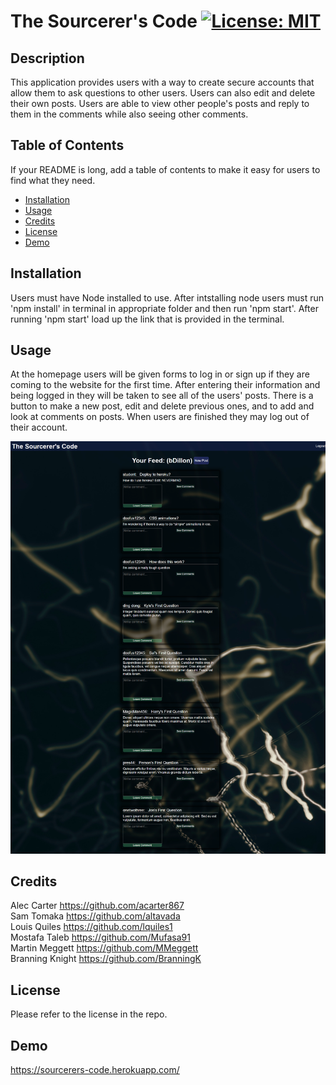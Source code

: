 # The Sourcerer's Code [![License: MIT](https://img.shields.io/badge/License-MIT-yellow.svg)](https://opensource.org/licenses/MIT)

## Description

This application provides users with a way to create secure accounts that allow them to ask questions to other users. Users can also edit and delete their own posts. Users are able to view other people's posts and reply to them in the comments while also seeing other comments.

## Table of Contents

If your README is long, add a table of contents to make it easy for users to find what they need.

- [Installation](#installation)
- [Usage](#usage)
- [Credits](#credits)
- [License](#license)
- [Demo](#Demo)

## Installation

Users must have Node installed to use. After intstalling node users must run 'npm install' in terminal in appropriate folder and then run 'npm start'. After running 'npm start' load up the link that is provided in the terminal.

## Usage

At the homepage users will be given forms to log in or sign up if they are coming to the website for the first time. After entering their information and being logged in they will be taken to see all of the users' posts. There is a button to make a new post, edit and delete previous ones, and to add and look at comments on posts. When users are finished they may log out of their account.

![Picture of page displaying posts](/public/Images/Screenshot.png)

## Credits

Alec Carter https://github.com/acarter867  
Sam Tomaka https://github.com/altavada  
Louis Quiles https://github.com/lquiles1  
Mostafa Taleb https://github.com/Mufasa91  
Martin Meggett https://github.com/MMeggett  
Branning Knight https://github.com/BranningK  

## License

Please refer to the license in the repo.

## Demo

https://sourcerers-code.herokuapp.com/

